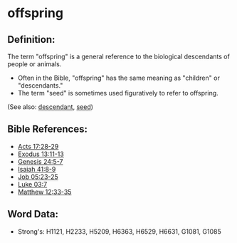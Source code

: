 # offspring #

## Definition: ##

The term "offspring" is a general reference to the biological descendants of people or animals.

* Often in the Bible, "offspring" has the same meaning as "children" or "descendants."
* The term "seed" is sometimes used figuratively to refer to offspring.

(See also: [descendant](../other/descendant.md), [seed](../other/seed.md))

## Bible References: ##

* [Acts 17:28-29](rc://en/tn/help/act/17/28)
* [Exodus 13:11-13](rc://en/tn/help/exo/13/11)
* [Genesis 24:5-7](rc://en/tn/help/gen/24/05)
* [Isaiah 41:8-9](rc://en/tn/help/isa/41/08)
* [Job 05:23-25](rc://en/tn/help/job/05/23)
* [Luke 03:7](rc://en/tn/help/luk/03/07)
* [Matthew 12:33-35](rc://en/tn/help/mat/12/33)

## Word Data: ##

* Strong's: H1121, H2233, H5209, H6363, H6529, H6631, G1081, G1085
